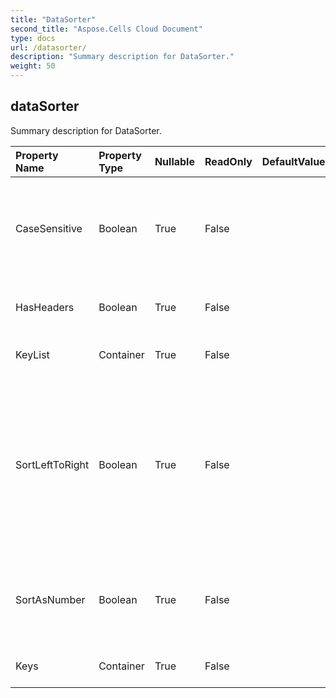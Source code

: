 ```yaml
---
title: "DataSorter"
second_title: "Aspose.Cells Cloud Document"
type: docs
url: /datasorter/
description: "Summary description for DataSorter."
weight: 50
---
```


## **dataSorter**

Summary description for DataSorter. 

| Property Name | Property Type | Nullable |  ReadOnly | DefaultValue | Description | 
| :- | :- | :- |:- |  :- | :- |
| CaseSensitive | Boolean | True |  False |  | Gets and sets whether case sensitive when comparing string.  |  
| HasHeaders | Boolean | True |  False |  | Represents whether the range has headers.  |  
| KeyList | Container | True |  False |  | Gets the key list of data sorter.             |  
| SortLeftToRight | Boolean | True |  False |  | True means that sorting orientation is from left to right.            False means that sorting orientation is from top to bottom.            The default value is false.  |  
| SortAsNumber | Boolean | True |  False |  | Indicates whether sorting anything that looks like a number.  |  
| Keys | Container | True |  False |  | Gets the key list of data sorter.  |  

